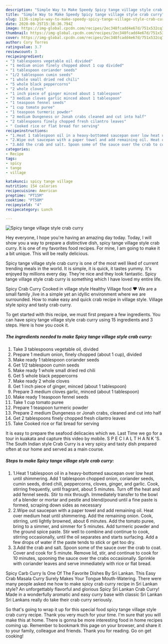 ```yaml
---
description: "Simple Way to Make Speedy Spicy tange village style crab curry"
title: "Simple Way to Make Speedy Spicy tange village style crab curry"
slug: 1136-simple-way-to-make-speedy-spicy-tange-village-style-crab-curry
date: 2020-09-25T15:38:36.794Z
image: https://img-global.cpcdn.com/recipes/2ec348fcadd4e67d/751x532cq70/spicy-tange-village-style-crab-curry-recipe-main-photo.jpg
thumbnail: https://img-global.cpcdn.com/recipes/2ec348fcadd4e67d/751x532cq70/spicy-tange-village-style-crab-curry-recipe-main-photo.jpg
cover: https://img-global.cpcdn.com/recipes/2ec348fcadd4e67d/751x532cq70/spicy-tange-village-style-crab-curry-recipe-main-photo.jpg
author: Cory Torres
ratingvalue: 3.7
reviewcount: 3
recipeingredient:
- "3 tablespoons vegetable oil divided"
- "1 medium onion finely chopped about 1 cup divided"
- "1 tablespoon coriander seeds"
- "1/2 tablespoon cumin seeds"
- "1 whole small dried red chili"
- "5 whole black peppercorns"
- "2 whole cloves"
- "1 inch piece of ginger minced about 1 tablespoon"
- "3 medium cloves garlic minced about 1 tablespoon"
- "1 teaspoon fennel seeds"
- "1 cup tomato puree"
- "1 teaspoon turmeric powder"
- "2 medium Dungeness or Jonah crabs cleaned and cut into half"
- "2 tablespoons finely chopped fresh cilantro leaves"
- " Cooked rice or flat bread for serving"
recipeinstructions:
- "1.Heat 1 tablespoon oil in a heavy-bottomed saucepan over low heat until shimmering. Add 1 tablespoon chopped onion, coriander seeds, cumin seeds, dried chili, peppercorns, cloves, ginger, and garlic. Cook, stirring frequently, until fragrant, about 5 minutes. Turn off the heat and add fennel seeds. Stir to mix through. Immediately transfer to the bowl of a blender or mortar and pestle and blend/pound until a fine paste is formed, scraping down sides as necessary"
- "2.Wipe out saucepan with a paper towel and add remaining oil. Heat over medium heat until shimmering. Add the remaining onion. Cook, stirring, unti lightly browned, about 6 minutes. Add the tomato puree, bring to a simmer, and simmer for 5 minutes. Add turmeric powder and the ground spice paste. Stir well to combine and continue to cook, stirring occasionally, until the oil separates and starts surfacing. Add a few drops of water if the paste tends to stick or get too dry."
- "3.Add the crab and salt. Spoon some of the sauce over the crab to coat. Cover and cook for 5 minute. Remove lid, stir, and continue to cook for 10 minutes, spooning the sauce over the crabs occasionally. Sprinkle with coriander leaves and serve immediately with rice or flat bread."
categories:
- Recipe
tags:
- spicy
- tange
- village

katakunci: spicy tange village 
nutrition: 154 calories
recipecuisine: American
preptime: "PT15M"
cooktime: "PT58M"
recipeyield: "4"
recipecategory: Lunch

---
```



![Spicy tange village style crab curry](https://img-global.cpcdn.com/recipes/2ec348fcadd4e67d/751x532cq70/spicy-tange-village-style-crab-curry-recipe-main-photo.jpg)

Hey everyone, I hope you're having an amazing day today. Today, I will show you a way to prepare a distinctive dish, spicy tange village style crab curry. It is one of my favorites food recipes. For mine, I am going to make it a bit unique. This will be really delicious.

Spicy tange village style crab curry is one of the most well liked of current trending meals in the world. It is simple, it is quick, it tastes yummy. It's enjoyed by millions every day. They're nice and they look fantastic. Spicy tange village style crab curry is something which I have loved my entire life.

Spicy Crab Curry Cooked in village style Healthy Village food ♥ We are a small family ,live in a simple yet an idyllic environment where we are surrounded. How to make easy and quick crab recipe in village style. Village style spicy and tasty crab curry.


To get started with this recipe, we must first prepare a few ingredients. You can have spicy tange village style crab curry using 15 ingredients and 3 steps. Here is how you cook it.

<!--inarticleads1-->

##### The ingredients needed to make Spicy tange village style crab curry:

1. Take 3 tablespoons vegetable oil, divided
1. Prepare 1 medium onion, finely chopped (about 1 cup), divided
1. Make ready 1 tablespoon coriander seeds
1. Get 1/2 tablespoon cumin seeds
1. Make ready 1 whole small dried red chili
1. Get 5 whole black peppercorns
1. Make ready 2 whole cloves
1. Get 1 inch piece of ginger, minced (about 1 tablespoon)
1. Prepare 3 medium cloves garlic, minced (about 1 tablespoon)
1. Make ready 1 teaspoon fennel seeds
1. Take 1 cup tomato puree
1. Prepare 1 teaspoon turmeric powder
1. Prepare 2 medium Dungeness or Jonah crabs, cleaned and cut into half
1. Get 2 tablespoons finely chopped fresh cilantro leaves
1. Take  Cooked rice or flat bread for serving


It is easy to prepare the seafood delicacies which we. Last Time we go for a tour in kuakata and capture this video by mobile. S P E C I A L T H A N K &#39;S. The South Indian style Crab Curry is a very spicy and tasty dish prepared often at our home and served as a main course. 

<!--inarticleads2-->

##### Steps to make Spicy tange village style crab curry:

1. 1.Heat 1 tablespoon oil in a heavy-bottomed saucepan over low heat until shimmering. Add 1 tablespoon chopped onion, coriander seeds, cumin seeds, dried chili, peppercorns, cloves, ginger, and garlic. Cook, stirring frequently, until fragrant, about 5 minutes. Turn off the heat and add fennel seeds. Stir to mix through. Immediately transfer to the bowl of a blender or mortar and pestle and blend/pound until a fine paste is formed, scraping down sides as necessary
1. 2.Wipe out saucepan with a paper towel and add remaining oil. Heat over medium heat until shimmering. Add the remaining onion. Cook, stirring, unti lightly browned, about 6 minutes. Add the tomato puree, bring to a simmer, and simmer for 5 minutes. Add turmeric powder and the ground spice paste. Stir well to combine and continue to cook, stirring occasionally, until the oil separates and starts surfacing. Add a few drops of water if the paste tends to stick or get too dry.
1. 3.Add the crab and salt. Spoon some of the sauce over the crab to coat. Cover and cook for 5 minute. Remove lid, stir, and continue to cook for 10 minutes, spooning the sauce over the crabs occasionally. Sprinkle with coriander leaves and serve immediately with rice or flat bread.


Spicy Carb Curry Is One Of The Favorite Dishes By Sri Lankan. This Easy Crab Masala Curry Surely Makes Your Tongue Mouth-Watering. There were many people asked me how to make spicy crab curry recipe in Sri Lankan style? An unforgettably flavorful and glorious Spicy Sri Lankan Crab Curry! Made in a wonderfully aromatic and easy curry base with classic Sri Lankan Sri Lankans really do take their crab curry seriously. 

So that's going to wrap it up for this special food spicy tange village style crab curry recipe. Thank you very much for your time. I'm sure that you will make this at home. There is gonna be more interesting food in home recipes coming up. Remember to bookmark this page on your browser, and share it to your family, colleague and friends. Thank you for reading. Go on get cooking!
